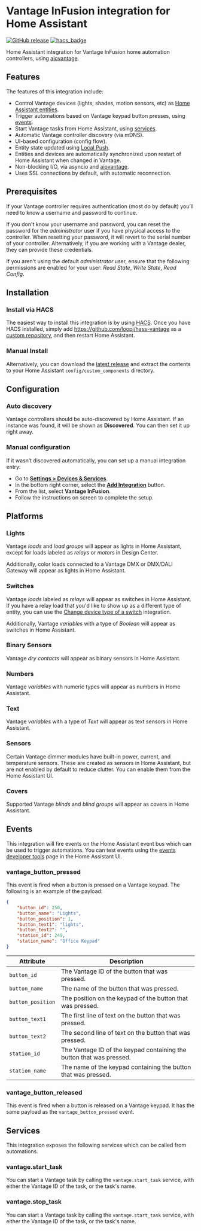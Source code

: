 # Vantage InFusion integration for Home Assistant

[![GitHub release](https://img.shields.io/github/v/release/loopj/hass-vantage?style=for-the-badge)](http://github.com/loopj/hass-vantage/releases/latest)
[![hacs_badge](https://img.shields.io/badge/HACS-Custom-41BDF5.svg?style=for-the-badge)](https://github.com/hacs/integration)

Home Assistant integration for Vantage InFusion home automation controllers, using [aiovantage](https://github.com/loopj/aiovantage).

## Features

The features of this integration include:

- Control Vantage devices (lights, shades, motion sensors, etc) as [Home Assistant entities](#platforms).
- Trigger automations based on Vantage keypad button presses, using [events](#events).
- Start Vantage tasks from Home Assistant, using [services](#services).
- Automatic Vantage controller discovery (via mDNS).
- UI-based configuration (config flow).
- Entity state updated using [Local Push](https://www.home-assistant.io/blog/2016/02/12/classifying-the-internet-of-things/#classifiers).
- Entities and devices are automatically synchronized upon restart of Home Assistant when changed in Vantage.
- Non-blocking I/O, via asyncio and [aiovantage](https://github.com/loopj/aiovantage).
- Uses SSL connections by default, with automatic reconnection.

## Prerequisites

If your Vantage controller requires authentication (most do by default) you'll need to know a username and password to continue.

If you don't know your username and password, you can reset the password for the *administrator* user if you have physical access to the controller. When resetting your password, it will revert to the serial number of your controller. Alternatively, if you are working with a Vantage dealer, they can provide these credentials.

If you aren't using the default *administrator* user, ensure that the following permissions are enabled for your user: *Read State*, *Write State*, *Read Config*.

## Installation

### Install via HACS

The easiest way to install this integration is by using [HACS](https://hacs.xyz). Once you have HACS installed, simply add <https://github.com/loopj/hass-vantage> as a [custom repository](https://hacs.xyz/docs/faq/custom_repositories/), and then restart Home Assistant.

### Manual Install

Alternatively, you can download the [latest release](https://github.com/loopj/hass-vantage/releases/latest/download/vantage.zip) and extract the contents to your Home Assistant `config/custom_components` directory.

## Configuration

### Auto discovery

Vantage controllers should be auto-discovered by Home Assistant. If an instance was found, it will be shown as **Discovered**. You can then set it up right away.

### Manual configuration

If it wasn’t discovered automatically, you can set up a manual integration entry:

- Go to [**Settings > Devices & Services**](https://my.home-assistant.io/redirect/integrations).
- In the bottom right corner, select the [**Add Integration**](https://my.home-assistant.io/redirect/config_flow_start?domain=vantage) button.
- From the list, select **Vantage InFusion**.
- Follow the instructions on screen to complete the setup.

## Platforms

### Lights

Vantage *loads* and *load groups* will appear as lights in Home Assistant, except for loads labeled as *relays* or *motors* in Design Center.

Additionally, color loads connected to a Vantage DMX or DMX/DALI Gateway will appear as lights in Home Assistant.

### Switches

Vantage *loads* labeled as *relays* will appear as switches in Home Assistant. If you have a relay load that you'd like to show up as a different type of entity, you can use the [Change device type of a switch](https://www.home-assistant.io/integrations/switch_as_x/) integration.

Additionally, Vantage *variables* with a type of *Boolean* will appear as switches in Home Assistant.

### Binary Sensors

Vantage *dry contacts* will appear as binary sensors in Home Assistant.

### Numbers

Vantage *variables* with numeric types will appear as numbers in Home Assistant.

### Text

Vantage *variables* with a type of *Text* will appear as text sensors in Home Assistant.

### Sensors

Certain Vantage dimmer modules have built-in power, current, and temperature sensors. These are created as sensors in Home Assistant, but are not enabled by default to reduce clutter. You can enable them from the Home Assistant UI.

### Covers

Supported Vantage *blinds* and *blind groups* will appear as covers in Home Assistant.

## Events

This integration will fire events on the Home Assistant event bus which can be used to trigger automations. You can test events using the [events developer tools](https://my.home-assistant.io/redirect/developer_events/) page in the Home Assistant UI.

### vantage_button_pressed

This event is fired when a button is pressed on a Vantage keypad. The following is an example of the payload:

```json
{
    "button_id": 250,
    "button_name": "Lights",
    "button_position": 1,
    "button_text1": "lights",
    "button_text2": "",
    "station_id": 249,
    "station_name": "Office Keypad"
}
```

| Attribute | Description |
| --- | --- |
| `button_id` | The Vantage ID of the button that was pressed. |
| `button_name` | The name of the button that was pressed. |
| `button_position` | The position on the keypad of the button that was pressed. |
| `button_text1` | The first line of text on the button that was pressed. |
| `button_text2` | The second line of text on the button that was pressed. |
| `station_id` | The Vantage ID of the keypad containing the button that was pressed. |
| `station_name` | The name of the keypad containing the button that was pressed. |

### vantage_button_released

This event is fired when a button is released on a Vantage keypad. It has the same payload as the `vantage_button_pressed` event.

## Services

This integration exposes the following services which can be called from automations.

### vantage.start_task

You can start a Vantage task by calling the `vantage.start_task` service, with either the Vantage ID of the task, or the task's name.

### vantage.stop_task

You can start a Vantage task by calling the `vantage.start_task` service, with either the Vantage ID of the task, or the task's name.
